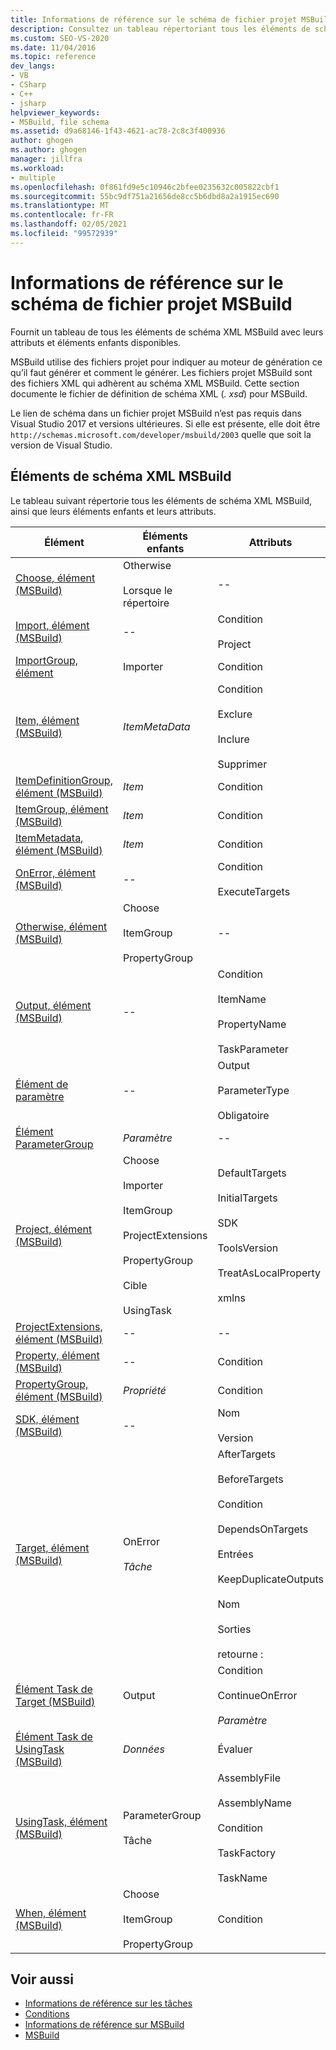 ```yaml
---
title: Informations de référence sur le schéma de fichier projet MSBuild | Microsoft Docs
description: Consultez un tableau répertoriant tous les éléments de schéma XML MSBuild avec leurs attributs et éléments enfants disponibles.
ms.custom: SEO-VS-2020
ms.date: 11/04/2016
ms.topic: reference
dev_langs:
- VB
- CSharp
- C++
- jsharp
helpviewer_keywords:
- MSBuild, file schema
ms.assetid: d9a68146-1f43-4621-ac78-2c8c3f400936
author: ghogen
ms.author: ghogen
manager: jillfra
ms.workload:
- multiple
ms.openlocfilehash: 0f861fd9e5c10946c2bfee0235632c005822cbf1
ms.sourcegitcommit: 55bc9df751a21656de8cc5b6dbd8a2a1915ec690
ms.translationtype: MT
ms.contentlocale: fr-FR
ms.lasthandoff: 02/05/2021
ms.locfileid: "99572939"
---
```

# <a name="msbuild-project-file-schema-reference"></a>Informations de référence sur le schéma de fichier projet MSBuild

Fournit un tableau de tous les éléments de schéma XML MSBuild avec leurs attributs et éléments enfants disponibles.

 MSBuild utilise des fichiers projet pour indiquer au moteur de génération ce qu’il faut générer et comment le générer. Les fichiers projet MSBuild sont des fichiers XML qui adhèrent au schéma XML MSBuild. Cette section documente le fichier de définition de schéma XML (*. xsd*) pour MSBuild.

Le lien de schéma dans un fichier projet MSBuild n’est pas requis dans Visual Studio 2017 et versions ultérieures. Si elle est présente, elle doit être ` http://schemas.microsoft.com/developer/msbuild/2003` quelle que soit la version de Visual Studio.

## <a name="msbuild-xml-schema-elements"></a>Éléments de schéma XML MSBuild

 Le tableau suivant répertorie tous les éléments de schéma XML MSBuild, ainsi que leurs éléments enfants et leurs attributs.

|Élément|Éléments enfants|Attributs|
|-------------|--------------------|----------------|
|[Choose, élément (MSBuild)](../msbuild/choose-element-msbuild.md)|Otherwise<br /><br /> Lorsque le répertoire|--|
|[Import, élément (MSBuild)](../msbuild/import-element-msbuild.md)|--|Condition<br /><br /> Project|
|[ImportGroup, élément](../msbuild/importgroup-element.md)|Importer|Condition|
|[Item, élément (MSBuild)](../msbuild/item-element-msbuild.md)|*ItemMetaData*|Condition<br /><br /> Exclure<br /><br /> Inclure<br /><br /> Supprimer|
|[ItemDefinitionGroup, élément (MSBuild)](../msbuild/itemdefinitiongroup-element-msbuild.md)|*Item*|Condition|
|[ItemGroup, élément (MSBuild)](../msbuild/itemgroup-element-msbuild.md)|*Item*|Condition|
|[ItemMetadata, élément (MSBuild)](../msbuild/itemmetadata-element-msbuild.md)|*Item*|Condition|
|[OnError, élément (MSBuild)](../msbuild/onerror-element-msbuild.md)|--|Condition<br /><br /> ExecuteTargets|
|[Otherwise, élément (MSBuild)](../msbuild/otherwise-element-msbuild.md)|Choose<br /><br /> ItemGroup<br /><br /> PropertyGroup|--|
|[Output, élément (MSBuild)](../msbuild/output-element-msbuild.md)|--|Condition<br /><br /> ItemName<br /><br /> PropertyName<br /><br /> TaskParameter|
|[Élément de paramètre](../msbuild/parameter-element.md)|--|Output<br /><br /> ParameterType<br /><br /> Obligatoire|
|[Élément ParameterGroup](../msbuild/parametergroup-element.md)|*Paramètre*|--|
|[Project, élément (MSBuild)](../msbuild/project-element-msbuild.md)|Choose<br /><br /> Importer<br /><br /> ItemGroup<br /><br /> ProjectExtensions<br /><br /> PropertyGroup<br /><br /> Cible<br /><br /> UsingTask|DefaultTargets<br /><br /> InitialTargets<br /><br /> SDK<br /><br /> ToolsVersion<br /><br /> TreatAsLocalProperty<br /><br /> xmlns|
|[ProjectExtensions, élément (MSBuild)](../msbuild/projectextensions-element-msbuild.md)|--|--|
|[Property, élément (MSBuild)](../msbuild/property-element-msbuild.md)|--|Condition|
|[PropertyGroup, élément (MSBuild)](../msbuild/propertygroup-element-msbuild.md)|*Propriété*|Condition|
|[SDK, élément (MSBuild)](../msbuild/sdk-element-msbuild.md)|--|Nom<br /><br /> Version|
|[Target, élément (MSBuild)](../msbuild/target-element-msbuild.md)|OnError<br /><br /> *Tâche*|AfterTargets<br /><br /> BeforeTargets<br /><br /> Condition<br /><br /> DependsOnTargets<br /><br /> Entrées<br /><br /> KeepDuplicateOutputs<br /><br /> Nom<br /><br /> Sorties<br /><br /> retourne :|
|[Élément Task de Target (MSBuild)](../msbuild/task-element-msbuild.md)|Output|Condition<br /><br /> ContinueOnError<br /><br /> *Paramètre*|
|[Élément Task de UsingTask (MSBuild)](../msbuild/taskbody-element-msbuild.md)|*Données*|Évaluer|
|[UsingTask, élément (MSBuild)](../msbuild/usingtask-element-msbuild.md)|ParameterGroup<br /><br /> Tâche|AssemblyFile<br /><br /> AssemblyName<br /><br /> Condition<br /><br /> TaskFactory<br /><br /> TaskName|
|[When, élément (MSBuild)](../msbuild/when-element-msbuild.md)|Choose<br /><br /> ItemGroup<br /><br /> PropertyGroup|Condition|

## <a name="see-also"></a>Voir aussi

- [Informations de référence sur les tâches](../msbuild/msbuild-task-reference.md)
- [Conditions](../msbuild/msbuild-conditions.md)
- [Informations de référence sur MSBuild](../msbuild/msbuild-reference.md)
- [MSBuild](../msbuild/msbuild.md)

